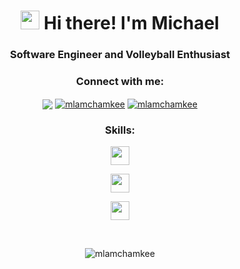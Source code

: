 <h1 align="center"><img src = "https://raw.githubusercontent.com/MartinHeinz/MartinHeinz/master/wave.gif" width = 30px> Hi there! I'm Michael</h1>
<h3 align="center">Software Engineer and Volleyball Enthusiast</h3>

<h3 align="center">Connect with me:</h3>
<div align="center">

<a href="mailto:mlamchamkee@gmail.com" target="blank"><img align="center" src="https://img.shields.io/badge/Gmail-D14836?style=for-the-badge&logo=gmail&logoColor=white"/></a>
<a href="https://linkedin.com/in/mlamchamkee" target="_blank"><img align="center" src="https://img.shields.io/badge/linkedin-%230077B5.svg?style=for-the-badge&logo=linkedin&logoColor=white" alt="mlamchamkee" /></a>
 <a href="https://discordapp.com/users/999680310742614046" target="_blank"><img align="center" src="https://img.shields.io/badge/Discord-%235865F2.svg?style=for-the-badge&logo=discord&logoColor=white" alt="mlamchamkee" /></a>
</div>


<h3 align="center">Skills:</h3>
<p align="center">
  <a href="https://skillicons.dev">
    <img src="https://skillicons.dev/icons?i=py,ts,js,java,html,css" height="30"/>
  </a>
</p>
<p align="center">
  <a href="https://skillicons.dev">
    <img src="https://skillicons.dev/icons?i=react,redux,materialui,django,flask,nodejs,express,postgres,mongodb,jest" height="30"/>
  </a>
</p>
<p align="center">
  <a href="https://skillicons.dev">
    <img src="https://skillicons.dev/icons?i=git,aws,docker,webpack,heroku" height="30"/>
  </a>
</p>

<!-- <p align="center">
  <a href="https://github.com/mlamchamkee/github-readme-stats">
    <img src="https://github-readme-stats.vercel.app/api/top-langs/?username=mlamchamkee&layout=compact"/>
  </a>
</p> -->
<p>&nbsp;</p> 
<p align="center"> 
  <img src="https://komarev.com/ghpvc/?username=mlamchamkee&label=Profile%20views&color=0e75b6&style=for-the-badge" alt="mlamchamkee" /> 
</p>
